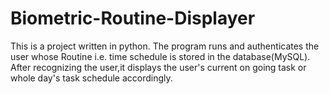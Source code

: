 # Biometric-Routine-Displayer
This is a project written in python. The program runs and authenticates the user whose Routine i.e. time schedule  is stored in the database(MySQL). After recognizing the user,it displays the user's current on going task or whole day's task schedule accordingly.
